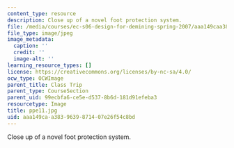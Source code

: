 ```yaml
---
content_type: resource
description: Close up of a novel foot protection system.
file: /media/courses/ec-s06-design-for-demining-spring-2007/aaa149caa3839639871407e26f54c8bd_ppe11.jpg
file_type: image/jpeg
image_metadata:
  caption: ''
  credit: ''
  image-alt: ''
learning_resource_types: []
license: https://creativecommons.org/licenses/by-nc-sa/4.0/
ocw_type: OCWImage
parent_title: Class Trip
parent_type: CourseSection
parent_uid: 99ecbfa6-ce5e-d537-8b6d-181d91efeba3
resourcetype: Image
title: ppe11.jpg
uid: aaa149ca-a383-9639-8714-07e26f54c8bd
---
```

Close up of a novel foot protection system.